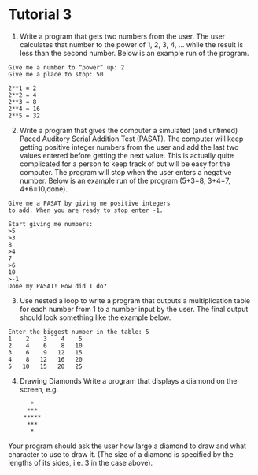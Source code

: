 # Tutorial 3

1. Write a program that gets two numbers from the user. The user calculates that number to the power of 1, 2, 3, 4, ... while the result is less than the second number. Below is an example run of the program.

```plaintext
Give me a number to “power” up: 2
Give me a place to stop: 50

2**1 = 2
2**2 = 4
2**3 = 8
2**4 = 16
2**5 = 32
```

2. Write a program that gives the computer a simulated (and untimed) Paced Auditory Serial Addition Test (PASAT). The computer will keep getting positive integer numbers from the user and add the last two values entered before getting the next value. This is actually quite complicated for a person to keep track of but will be easy for the computer. The program will stop when the user enters a negative number. Below is an example run of the program (5+3=8, 3+4=7, 4+6=10,done).

```plaintext
Give me a PASAT by giving me positive integers
to add. When you are ready to stop enter -1.

Start giving me numbers:
>5
>3
8
>4
7
>6
10
>-1
Done my PASAT! How did I do?
```

3.  Use nested a loop to write a program that outputs a multiplication table for each number from 1 to a number input by the user. The final output should look something like the example below.

```plaintext
Enter the biggest number in the table: 5
1    2    3    4    5
2    4    6    8   10
3    6    9   12   15
4    8   12   16   20
5   10   15   20   25
```

4. Drawing Diamonds
Write a program that displays a diamond on the screen, e.g.

          *
         ***
        *****
         ***
          *

Your program should ask the user how large a diamond to draw and
what character to use to draw it. (The size of a diamond is
specified by the lengths of its sides, i.e. 3 in the case above).